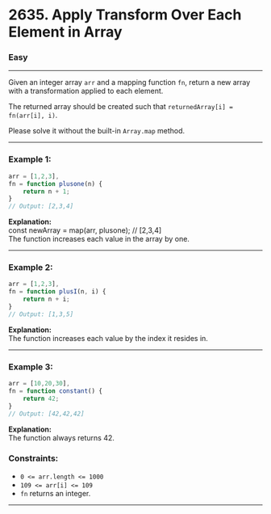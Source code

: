 # 2635. Apply Transform Over Each Element in Array

### Easy

---

Given an integer array `arr` and a mapping function `fn`, return a new array with a transformation applied to each element.

The returned array should be created such that `returnedArray[i] = fn(arr[i], i)`.

Please solve it without the built-in `Array.map` method.

---

### Example 1:

```javascript
arr = [1,2,3], 
fn = function plusone(n) { 
    return n + 1; 
}
// Output: [2,3,4]
```

**Explanation:**  <br>
const newArray = map(arr, plusone); // [2,3,4] <br>
The function increases each value in the array by one.

---

### Example 2:

```javascript
arr = [1,2,3], 
fn = function plusI(n, i) {
    return n + i; 
}
// Output: [1,3,5]
```

**Explanation:**  <br> 
The function increases each value by the index it resides in.

---

### Example 3:

```javascript
arr = [10,20,30], 
fn = function constant() {
    return 42; 
}
// Output: [42,42,42]
```

**Explanation:**  <br> 
The function always returns 42.

### Constraints:
- `0 <= arr.length <= 1000`
- `109 <= arr[i] <= 109`
- `fn` returns an integer.
---